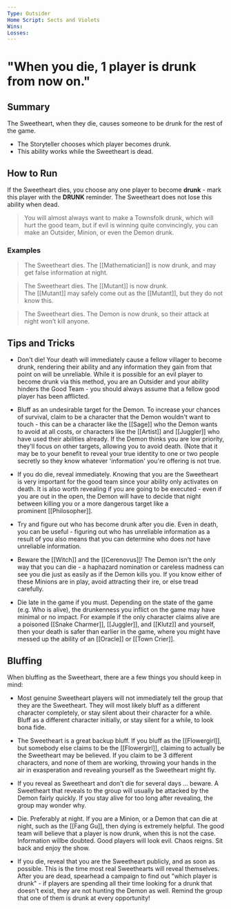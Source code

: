 ```yaml
---
Type: Outsider
Home Script: Sects and Violets
Wins: 
Losses:
---
```

# "When you die, 1 player is drunk from now on."

## Summary
The Sweetheart, when they die, causes someone to be drunk for the rest of the game.

- The Storyteller chooses which player becomes drunk.
- This ability works while the Sweetheart is dead.
## How to Run
If the Sweetheart dies, you choose any one player to become **drunk** - mark this player with the **DRUNK** reminder. The Sweetheart does not lose this ability when dead.

>You will almost always want to make a Townsfolk drunk, which will hurt the good team, but if evil is winning quite convincingly, you can make an Outsider, Minion, or even the Demon drunk.
### Examples
>The Sweetheart dies. The [[Mathematician]] is now drunk, and may get false information at night.

>The Sweetheart dies. The [[Mutant]] is now drunk. The [[Mutant]] may safely come out as the [[Mutant]], but they do not know this.

>The Sweetheart dies. The Demon is now drunk, so their attack at night won’t kill anyone.

## Tips and Tricks
- Don't die! Your death will immediately cause a fellow villager to become drunk, rendering their ability and any information they gain from that point on will be unreliable. While it is possible for an evil player to become drunk via this method, you are an Outsider and your ability hinders the Good Team - you should always assume that a fellow good player has been afflicted.

- Bluff as an undesirable target for the Demon. To increase your chances of survival, claim to be a character that the Demon wouldn't want to touch - this can be a character like the [[Sage]] who the Demon wants to avoid at all costs, or characters like the [[Artist]] and [[Juggler]] who have used their abilities already. If the Demon thinks you are low priority, they'll focus on other targets, allowing you to avoid death. (Note that it may be to your benefit to reveal your true identity to one or two people secretly so they know whatever 'information' you're offering is not true.

- If you do die, reveal immediately. Knowing that you are the Sweetheart is very important for the good team since your ability only activates on death. It is also worth revealing if you are going to be executed - even if you are out in the open, the Demon will have to decide that night between killing you or a more dangerous target like a prominent [[Philosopher]].

- Try and figure out who has become drunk after you die. Even in death, you can be useful - figuring out who has unreliable information as a result of you also means that you can determine who does _not_ have unreliable information.

- Beware the [[Witch]] and the [[Cerenovus]]! The Demon isn't the only way that you can die - a haphazard nomination or careless madness can see you die just as easily as if the Demon kills you. If you know either of these Minions are in play, avoid attracting their ire, or else tread carefully.

- Die late in the game if you must. Depending on the state of the game (e.g. Who is alive), the drunkenness you inflict on the game may have minimal or no impact. For example if the only character claims alive are a poisoned [[Snake Charmer]], [[Juggler]], and [[Klutz]] and yourself, then your death is safer than earlier in the game, where you might have messed up the ability of an [[Oracle]] or [[Town Crier]].
## Bluffing
When bluffing as the Sweetheart, there are a few things you should keep in mind:

- Most genuine Sweetheart players will not immediately tell the group that they are the Sweetheart. They will most likely bluff as a different character completely, or stay silent about their character for a while. Bluff as a different character initially, or stay silent for a while, to look bona fide.

- The Sweetheart is a great backup bluff. If you bluff as the [[Flowergirl]], but somebody else claims to be the [[Flowergirl]], claiming to actually be the Sweetheart may be believed. If you claim to be 3 different characters, and none of them are working, throwing your hands in the air in exasperation and revealing yourself as the Sweetheart might fly.

- If you reveal as Sweetheart and don't die for several days ... beware. A Sweetheart that reveals to the group will usually be attacked by the Demon fairly quickly. If you stay alive for too long after revealing, the group may wonder why.

- Die. Preferably at night. If you are a Minion, or a Demon that can die at night, such as the [[Fang Gu]], then dying is extremely helpful. The good team will believe that a player is now drunk, when this is not the case. Information willbe doubted. Good players will look evil. Chaos reigns. Sit back and enjoy the show.

- If you die, reveal that you are the Sweetheart publicly, and as soon as possible. This is the time most real Sweethearts will reveal themselves. After you are dead, spearhead a campaign to find out "which player is drunk" - if players are spending all their time looking for a drunk that doesn't exist, they are not hunting the Demon as well. Remind the group that one of them is drunk at every opportunity!
